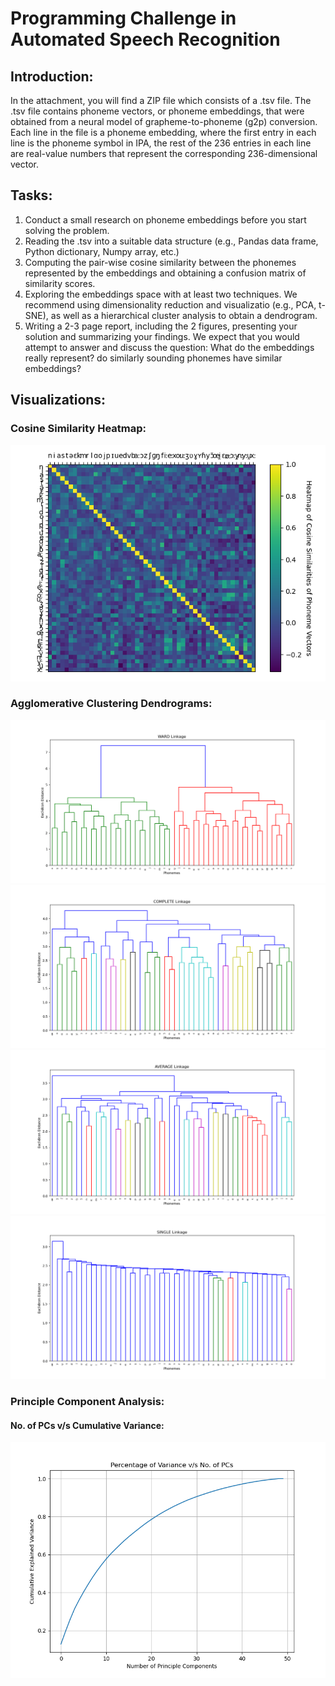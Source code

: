 # Programming Challenge in Automated Speech Recognition

## Introduction:

In the attachment, you will find a ZIP file which consists of a .tsv file. The .tsv file contains phoneme vectors, or phoneme embeddings,  that were obtained from a neural model of grapheme-to-phoneme (g2p) conversion. Each line in the file is a phoneme embedding, where the first entry in each line is the phoneme symbol in IPA,  the rest of the 236 entries in each line are real-value numbers that represent the corresponding 236-dimensional vector. 


## Tasks:

1.  Conduct a small research on phoneme embeddings before you start solving the problem.
2.	Reading the .tsv into a suitable data structure (e.g., Pandas data frame, Python dictionary, Numpy array, etc.)
3.	Computing the pair-wise cosine similarity between the phonemes represented by the embeddings and obtaining a confusion matrix of similarity scores. 
4.	Exploring the embeddings space with at least two techniques. We recommend using dimensionality reduction and visualizatio (e.g., PCA, t-SNE), as well as a hierarchical cluster analysis to obtain a dendrogram. 
5.	Writing a 2-3 page report, including the 2 figures, presenting your solution and summarizing your findings. We expect that you would attempt to answer and discuss the question: What do the embeddings really represent? do similarly sounding phonemes have similar embeddings? 


##  Visualizations:
### Cosine Similarity Heatmap:
![Heatmap of pairwise cosine similarity of phoneme vectors](images/heatmap.png?raw=true "Cosine Similarity Heatmap")

### Agglomerative Clustering Dendrograms:
![ward](images/ward.png?raw=true "Ward Linkage")
![complete](images/complete.png?raw=true "Complete Linkage")
![average](images/average.png?raw=true "Average Linkage")
![single](images/single.png?raw=true "Single Linkage")


### Principle Component Analysis:
#### No. of PCs v/s Cumulative Variance:
![Cumulative Variance](images/pca_cumulative_variance.png?raw=true "Cumulative Variance")

